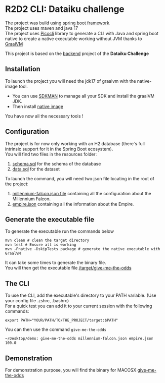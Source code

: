 # R2D2 CLI: Dataiku challenge

The project was build using [spring boot framework](https://spring.io/projects/spring-boot).  
The project uses maven and java 17  
The project uses [Picocli](https://picocli.info/) library to generate a CLI with Java and spring boot native to create a native executable working without JVM thanks to [GraalVM](https://www.graalvm.org/)

This project is based on the [backend](https://github.com/HugoISEP/Dataiku-millenium-falcon-challenge-Backend) project of the **Dataiku Challenge**

## Installation

To launch the project you will need the jdk17 of graalvm with the native-image tool.  
- You can use [SDKMAN](https://sdkman.io/install) to manage all your SDK and install the graalVM JDK.
- Then install [native image](https://www.graalvm.org/22.0/reference-manual/native-image/#install-native-image)  

You have now all the necessary tools !

## Configuration

The project is for now only working with an H2 database (there's full intrinsic support for it in the Spring Boot ecosystem).  
You will find two files in the resources folder:
1. [schema.sql](src/main/resources/schema.sql) for the schema of the database
2. [data.sql](src/main/resources/data.sql) for the dataset

To launch the command, you will need two json file locating in the root of the project:
1. [millennium-falcon.json file](./millennium-falcon.json) containing all the configuration about the Millennium Falcon.
2. [empire.json](./empire.json) containing all the information about the Empire.

## Generate the executable file

To generate the executable run the commands below
```shell
mvn clean # clean the target directory
mvn test # Ensure all is working
mvn -Pnative -DskipTests package # generate the native executable with GraalVM
```
It can take some times to generate the binary file.  
You will then get the executable file [/target/give-me-the-odds](./target/give-me-the-odds)

## The CLI
To use the CLI, add the executable's directory to your PATH variable. (Use your config file .zshrc, .bashrc)  
For a quick test you can add it to your current session with the following commands:
```shell
export PATH="YOUR/PATH/TO/THE_PROJECT/target:$PATH"
```
You can then use the command `give-me-the-odds`

```shell
~/Desktop/demo: give-me-the-odds millennium-falcon.json empire.json 
100.0
```

## Demonstration
For demonstration purpose, you will find the binary for MACOSX [give-me-the-odds](give-me-the-odds)

